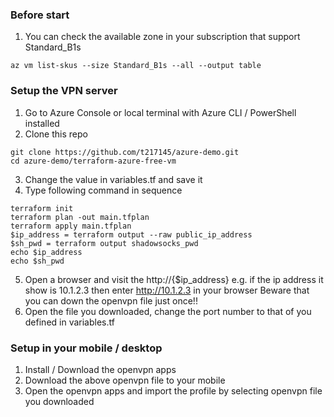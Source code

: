 ### Before start
1. You can check the available zone in your subscription that support Standard_B1s
```console
az vm list-skus --size Standard_B1s --all --output table

```

### Setup the VPN server
1. Go to Azure Console or local terminal with Azure CLI / PowerShell installed
2. Clone this repo
```console
git clone https://github.com/t217145/azure-demo.git
cd azure-demo/terraform-azure-free-vm

```
3. Change the value in variables.tf and save it
4. Type following command in sequence
```console
terraform init
terraform plan -out main.tfplan
terraform apply main.tfplan
$ip_address = terraform output --raw public_ip_address
$sh_pwd = terraform output shadowsocks_pwd
echo $ip_address
echo $sh_pwd

```
5. Open a browser and visit the http://{$ip_address}
e.g. if the ip address it show is 10.1.2.3 then enter http://10.1.2.3 in your browser
Beware that you can down the openvpn file just once!!
6. Open the file you downloaded, change the port number to that of you defined in variables.tf

### Setup in your mobile / desktop
1. Install / Download the openvpn apps
2. Download the above openvpn file to your mobile
3. Open the openvpn apps and import the profile by selecting openvpn file you downloaded
